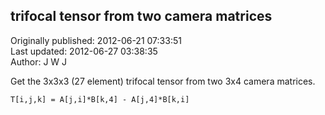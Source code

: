 ## trifocal tensor from two camera matrices  
Originally published: 2012-06-21 07:33:51  
Last updated: 2012-06-27 03:38:35  
Author: J W J  
  
Get the 3x3x3 (27 element) trifocal tensor from two 3x4 camera matrices.

    T[i,j,k] = A[j,i]*B[k,4] - A[j,4]*B[k,i]
